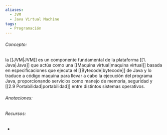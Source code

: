 ```yaml
---
aliases:
  - JVM
  - Java Virtual Machine
tags:
  - Programación
---
```

###### Concepto:

la [[JVM|JVM]] es un componente fundamental de la plataforma [[1. Java|Java]] que actúa como una [[Maquina virtual|maquina virtual]] basada en especificaciones que ejecuta el [[Bytecode|bytecode]] de Java y lo traduce a código maquina para llevar a cabo la ejecución del programa Java, proporcionando servicios como manejo de memoria, seguridad y [[2.9 Portabilidad|portabilidad]] entre distintos sistemas operativos.

###### Anotaciones:

> 

###### Recursos:

- 